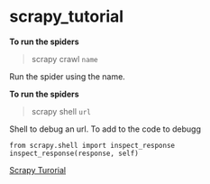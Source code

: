 # scrapy_tutorial

**To run the spiders**

> scrapy crawl `name`

Run the spider using the name. 

**To run the spiders**

> scrapy shell `url`

Shell to debug an url. 
To add to the code to debugg

 ``` 
 from scrapy.shell import inspect_response
 inspect_response(response, self)
 ```
            

[Scrapy Turorial](https://doc.scrapy.org/en/latest/intro/tutorial.html)
